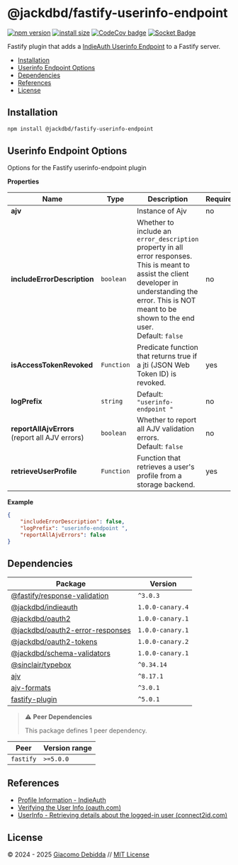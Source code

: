 # @jackdbd/fastify-userinfo-endpoint

[![npm version](https://badge.fury.io/js/@jackdbd%2Ffastify-userinfo-endpoint.svg)](https://badge.fury.io/js/@jackdbd%2Ffastify-userinfo-endpoint)
[![install size](https://packagephobia.com/badge?p=@jackdbd/fastify-userinfo-endpoint)](https://packagephobia.com/result?p=@jackdbd/fastify-userinfo-endpoint)
[![CodeCov badge](https://codecov.io/gh/jackdbd/rapido/graph/badge.svg?token=BpFF8tmBYS)](https://app.codecov.io/gh/jackdbd/rapido?flags%5B0%5D=fastify-userinfo-endpoint)
[![Socket Badge](https://socket.dev/api/badge/npm/package/@jackdbd/fastify-userinfo-endpoint)](https://socket.dev/npm/package/@jackdbd/fastify-userinfo-endpoint)

Fastify plugin that adds a [IndieAuth Userinfo Endpoint](https://indieauth.spec.indieweb.org/#user-information) to a Fastify server.

- [Installation](#installation)
- [Userinfo Endpoint Options](#userinfo-endpoint-options)
- [Dependencies](#dependencies)
- [References](#references)
- [License](#license)

## Installation

```sh
npm install @jackdbd/fastify-userinfo-endpoint
```

## Userinfo Endpoint Options

Options for the Fastify userinfo-endpoint plugin

**Properties**

|Name|Type|Description|Required|
|----|----|-----------|--------|
|**ajv**||Instance of Ajv<br/>|no|
|**includeErrorDescription**|`boolean`|Whether to include an `error_description` property in all error responses. This is meant to assist the client developer in understanding the error. This is NOT meant to be shown to the end user.<br/>Default: `false`<br/>|no|
|**isAccessTokenRevoked**|`Function`|Predicate function that returns true if a jti (JSON Web Token ID) is revoked.<br/>|yes|
|**logPrefix**|`string`|Default: `"userinfo-endpoint "`<br/>|no|
|**reportAllAjvErrors**<br/>(report all AJV errors)|`boolean`|Whether to report all AJV validation errors.<br/>Default: `false`<br/>|no|
|**retrieveUserProfile**|`Function`|Function that retrieves a user's profile from a storage backend.<br/>|yes|

**Example**

```json
{
    "includeErrorDescription": false,
    "logPrefix": "userinfo-endpoint ",
    "reportAllAjvErrors": false
}
```

## Dependencies

| Package | Version |
|---|---|
| [@fastify/response-validation](https://www.npmjs.com/package/@fastify/response-validation) | `^3.0.3` |
| [@jackdbd/indieauth](https://www.npmjs.com/package/@jackdbd/indieauth) | `1.0.0-canary.4` |
| [@jackdbd/oauth2](https://www.npmjs.com/package/@jackdbd/oauth2) | `1.0.0-canary.1` |
| [@jackdbd/oauth2-error-responses](https://www.npmjs.com/package/@jackdbd/oauth2-error-responses) | `1.0.0-canary.1` |
| [@jackdbd/oauth2-tokens](https://www.npmjs.com/package/@jackdbd/oauth2-tokens) | `1.0.0-canary.2` |
| [@jackdbd/schema-validators](https://www.npmjs.com/package/@jackdbd/schema-validators) | `1.0.0-canary.1` |
| [@sinclair/typebox](https://www.npmjs.com/package/@sinclair/typebox) | `^0.34.14` |
| [ajv](https://www.npmjs.com/package/ajv) | `^8.17.1` |
| [ajv-formats](https://www.npmjs.com/package/ajv-formats) | `^3.0.1` |
| [fastify-plugin](https://www.npmjs.com/package/fastify-plugin) | `^5.0.1` |

> ⚠️ **Peer Dependencies**
>
> This package defines 1 peer dependency.

| Peer | Version range |
|---|---|
| `fastify` | `>=5.0.0` |

## References

- [Profile Information - IndieAuth](https://indieauth.spec.indieweb.org/#x5-3-4-profile-information)
- [Verifying the User Info (oauth.com)](https://www.oauth.com/oauth2-servers/signing-in-with-google/verifying-the-user-info/)
- [UserInfo - Retrieving details about the logged-in user (connect2id.com)](https://connect2id.com/products/server/docs/api/userinfo)

## License

&copy; 2024 - 2025 [Giacomo Debidda](https://www.giacomodebidda.com/) // [MIT License](https://spdx.org/licenses/MIT.html)
